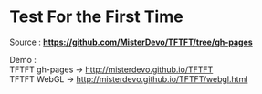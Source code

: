 # Test For the First Time

Source :     **https://github.com/MisterDevo/TFTFT/tree/gh-pages**

Demo :    
   TFTFT gh-pages -> http://misterdevo.github.io/TFTFT   
   TFTFT WebGL -> http://misterdevo.github.io/TFTFT/webgl.html
